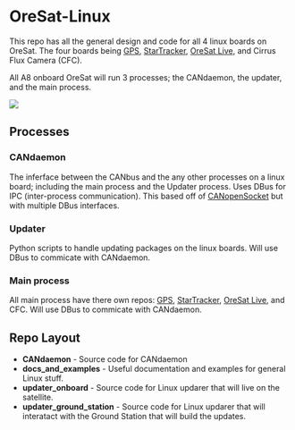 # OreSat-Linux
This repo has all the general design and code for all 4 linux boards on OreSat. The four boards being [GPS], [StarTracker], [OreSat Live], and Cirrus Flux Camera (CFC).

All A8 onboard OreSat will run 3 processes; the CANdaemon, the updater, and the main process.

![](https://github.com/oresat/oresat-linux/blob/master/docs_and_examples/drawio/OreSatLinuxDiagram.jpg)

## Processes
### CANdaemon
The inferface between the CANbus and the any other processes on a linux board; including the main process and the Updater process. Uses DBus for IPC (inter-process communication). This based off of [CANopenSocket] but with multiple DBus interfaces.

### Updater
Python scripts to handle updating packages on the linux boards. Will use DBus to commicate with CANdaemon.

### Main process
All main process have there own repos: [GPS], [StarTracker], [OreSat Live], and CFC. Will use DBus to commicate with CANdaemon.

## Repo Layout 
- **CANdaemon** - Source code for CANdaemon
- **docs_and_examples** - Useful documentation and examples for general Linux stuff.
- **updater_onboard** - Source code for Linux updarer that will live on the satellite.
- **updater_ground_station** - Source code for Linux updarer that will interatact with the Ground Station that will build the updates.

<!-- Other oresat repos -->
[GPS]:https://github.com/oresat/oresat-gps-software
[StarTracker]:https://github.com/oresat/oresat-star-tracker
[OreSat Live]:https://github.com/oresat/oresat-dxwifi-software

<!-- Other repos -->
[CANopenSocket]:https://github.com/CANopenNode/CANopenSocket
